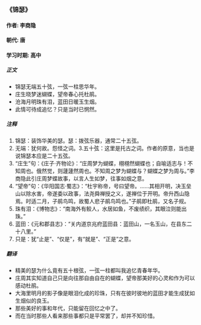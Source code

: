 ### 《锦瑟》

#### 作者: 李商隐 

#### 朝代: 唐

#### 学习时期: 高中

##### **正文**

- 锦瑟无端五十弦，一弦一柱思华年。
- 庄生晓梦迷蝴蝶，望帝春心托杜鹃。
- 沧海月明珠有泪，蓝田日暖玉生烟。
- 此情可待成追忆？只是当时已惘然。

##### **注释**

1. 锦瑟：装饰华美的瑟。瑟：拨弦乐器，通常二十五弦。
2. 无端：犹何故。怨怪之词。3.五十弦：这里是托古之词。作者的原意，当也是说锦瑟本应是二十五弦。
4. “庄生”句：《庄子·齐物论》：“庄周梦为蝴蝶，栩栩然蝴蝶也；自喻适志与！不知周也。俄然觉，则蘧蘧然周也。不知周之梦为蝴蝶与？蝴蝶之梦为周与。”李商隐此引庄周梦蝶故事，以言人生如梦，往事如烟之意。
5. “望帝”句：《华阳国志·蜀志》：“杜宇称帝，号曰望帝。……其相开明，决玉垒山以除水害，帝遂委以政事，法尧舜禅授之义，遂禅位于开明。帝升西山隐焉。时适二月，子鹃鸟鸣，故蜀人悲子鹃鸟鸣也。”子鹃即杜鹃，又名子规。
6. 珠有泪：《博物志》：“南海外有鲛人，水居如鱼，不废绩织，其眼泣则能出珠。”
7. 蓝田：《元和郡县志》：“关内道京兆府蓝田县：蓝田山，一名玉山，在县东二十八里。”
8. 只是：犹“止是”、“仅是”，有“就是”、“正是”之意。

##### **翻译**

- 精美的瑟为什么竟有五十根弦，一弦一柱都叫我追忆青春年华。
- 庄周其实知道自己只是向往那自由自在的蝴蝶，望帝那美好的心灵和作为可以感动杜鹃。
- 大海里明月的影子像是眼泪化成的珍珠，只有在彼时彼地的蓝田才能生成犹如生烟似的良玉。
- 那些美好的事和年代，只能留在回忆之中了。
- 而在当时那些人看来那些事都只是平常罢了，却并不知珍惜。